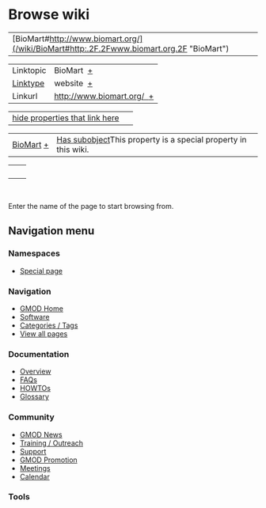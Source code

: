 



<span id="top"></span>




# <span dir="auto">Browse wiki</span>






|  |  |
|----|----|
| [BioMart#http://www.biomart.org/](/wiki/BioMart#http:.2F.2Fwww.biomart.org.2F "BioMart") |  |

|  |  |
|----|----|
| Linktopic | <span class="smwb-value">BioMart  <span class="smwsearch">[+](/wiki/Special%253ASearchByProperty/Linktopic/BioMart "Special%253ASearchByProperty/Linktopic/BioMart")</span></span> |
| [Linktype](/wiki/Property%253ALinktype "Property%253ALinktype") | <span class="smwb-value">website  <span class="smwsearch">[+](/wiki/Special%253ASearchByProperty/Linktype/website "Special%253ASearchByProperty/Linktype/website")</span></span> |
| Linkurl | <span class="smwb-value">http://www.biomart.org/  <span class="smwsearch">[+](/wiki/Special%253ASearchByProperty/Linkurl/http:-2F-2Fwww.biomart.org-2F "Special%253ASearchByProperty/Linkurl/http:-2F-2Fwww.biomart.org-2F")</span></span> |

<span id="smw_browse_incoming"></span>

|  |  |
|----|----|
| [hide properties that link here](/mediawiki/index.php?title=Special:Browse&offset=0&dir=out&article=BioMart%23http%253A%2F%2Fwww.biomart.org%2F)  |  |

|  |  |
|----|----|
| <span class="smwb-ivalue">[BioMart](/wiki/BioMart "BioMart") <span class="smwbrowse">[+](/wiki/Special%253ABrowse/BioMart "Special%253ABrowse/BioMart")</span></span> | <span class="smw-highlighter" data-type="1" state="inline" data-title="Property"><span class="smwbuiltin">[Has subobject](/wiki/Property%253AHas_subobject "Property:Has subobject")</span><span class="smwttcontent">This property is a special property in this wiki.</span></span> |

|     |     |
|-----|-----|
|     |     |

 

Enter the name of the page to start browsing from.  








## Navigation menu



### Namespaces

- <span id="ca-nstab-special">[Special
  page](/wiki/Special%253ABrowse/BioMart-23http%253A-2F-2Fwww.biomart.org-2F "This is a special page, you cannot edit the page itself")</span>






### Navigation



- <span id="n-GMOD-Home">[GMOD Home](/wiki/Main_Page)</span>
- <span id="n-Software">[Software](/wiki/GMOD_Components)</span>
- <span id="n-Categories-.2F-Tags">[Categories /
  Tags](/wiki/Categories)</span>
- <span id="n-View-all-pages">[View all
  pages](/wiki/Special:AllPages)</span>




### Documentation



- <span id="n-Overview">[Overview](/wiki/Overview)</span>
- <span id="n-FAQs">[FAQs](/wiki/Category%253AFAQ)</span>
- <span id="n-HOWTOs">[HOWTOs](/wiki/Category%253AHOWTO)</span>
- <span id="n-Glossary">[Glossary](/wiki/Glossary)</span>




### Community



- <span id="n-GMOD-News">[GMOD News](/wiki/GMOD_News)</span>
- <span id="n-Training-.2F-Outreach">[Training /
  Outreach](/wiki/Training_and_Outreach)</span>
- <span id="n-Support">[Support](/wiki/Support)</span>
- <span id="n-GMOD-Promotion">[GMOD
  Promotion](/wiki/GMOD_Promotion)</span>
- <span id="n-Meetings">[Meetings](/wiki/Meetings)</span>
- <span id="n-Calendar">[Calendar](/wiki/Calendar)</span>




### Tools












<!-- -->




